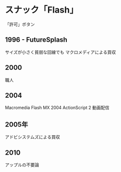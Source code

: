 # スナック「Flash」



「許可」ボタン

## 1996 - FutureSplash

サイズが小さく貧弱な回線でも
マクロメディアによる買収

## 2000

職人

## 2004

Macromedia Flash MX 2004
ActionScript 2
動画配信

## 2005年

アドビシステムズによる買収

## 2010

アップルの不要論

<!--stackedit_data:
eyJoaXN0b3J5IjpbLTIxMDM5NDk0MiwtMTM2NDIwOTE3NSwtMT
k3ODA1NDIyLDEyNzcyNTkyODVdfQ==
-->